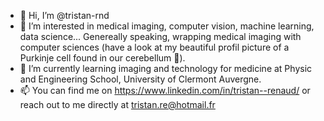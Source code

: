 - 👋 Hi, I’m @tristan-rnd
- 👀 I’m interested in medical imaging, computer vision, machine learning, data science... Genereally speaking, wrapping medical imaging with computer sciences (have a look at my beautiful profil picture of a Purkinje cell found in our cerebellum 🧠).
- 🌱 I’m currently learning imaging and technology for medicine at Physic and Engineering School, University of Clermont Auvergne.
- 📫 You can find me on https://www.linkedin.com/in/tristan--renaud/ or reach out to me directly at tristan.re@hotmail.fr
